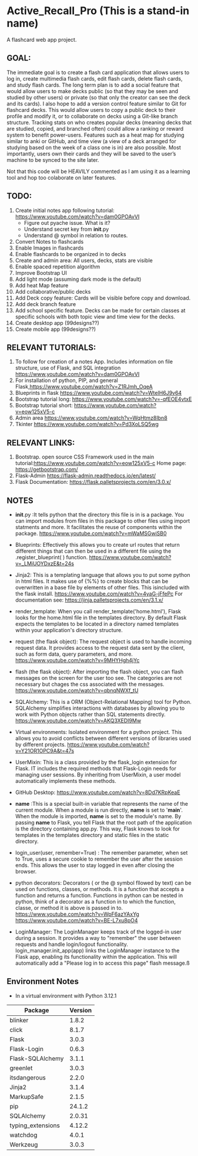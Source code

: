 # Active_Recall_Pro (This is a stand-in name)
 A flashcard web app project.
## GOAL:
The immediate goal is to create a flash card application that allows users to log in, create multimedia flash cards, edit flash cards, delete flash cards, and study flash cards. The long term plan is to add a social feature that would allow users to make decks public (so that they may be seen and studied by other users) or private (so that only the creator can see the deck and its cards). I also hope to add a version control feature similar to Git for flashcard decks. This would allow users to copy a public deck to their profile and modify it, or to collaborate on decks using a Git-like branch structure. Tracking stats on who creates popular decks (meaning decks that are studied, copied, and branched often) could allow a ranking or reward system to benefit power-users. Features such as a heat map for studying similar to anki or GitHub, and time view (a view of a deck arranged for studying based on the week of a class one is in) are also possible. Most importantly, users own their cards and they will be saved to the user’s machine to be synced to the site later.

Not that this code will be HEAVILY commented as I am using it as a learning tool and hop too colaborate on later features.

## TODO:
1. Create initial notes app following tutorial: https://www.youtube.com/watch?v=dam0GPOAvVI
    - Figure out pyache issue. What is it?
    - Understand secret key from __init__.py
    - Understand @ symbol in relation to routes.
2. Convert Notes to flashcards
3. Enable Images in flashcards
4. Enable flashcards to be organized in to decks
5. Create and admin area: All users, decks, stats are visible
6. Enable spaced repetition algorithm
7. Improve Bootstrap UI
8. Add light mode (assuming dark mode is the default)
9. Add heat Map feature
10. Add collaborative/public decks
11. Add Deck copy feature: Cards will be visible before copy and download.
12. Add deck branch feature
13. Add school specific feature. Decks can be made for certain classes at specific schools with both topic view and time view for the decks.
14. Create desktop app (99designs??)
15. Create mobile app (99designs??)

## RELEVANT TUTORIALS:
1. To follow for creation of a notes App. Includes information on file structure, use of Flask,  and SQL integration https://www.youtube.com/watch?v=dam0GPOAvVI
2. For installation of python, PIP, and general Flask,https://www.youtube.com/watch?v=Z1RJmh_OqeA
3. Blueprints in flask https://www.youtube.com/watch?v=WteIH6J9v64
4. Bootstrap tutorial long: https://www.youtube.com/watch?v=-qfEOE4vtxE
5. Bootstrap tutorial short: https://www.youtube.com/watch?v=eow125xV5-c
6. Admin area https://www.youtube.com/watch?v=WqHtmz8Ibn8
7. Tkinter https://www.youtube.com/watch?v=Pd3XoLSQ5wg

## RELEVANT LINKS:
1. Bootstrap. open source CSS Framework used in the main tutorial:https://www.youtube.com/watch?v=eow125xV5-c Home page: https://getbootstrap.com/
2. Flask-Admin https://flask-admin.readthedocs.io/en/latest/
3. Flask Documentation: https://flask.palletsprojects.com/en/3.0.x/

## NOTES
- __init__.py :It tells python that the directory this file is in is a package. You can import modules from files in this package to other files using import statments and more. It facilitates the reuse of components within the package. https://www.youtube.com/watch?v=mWaMSGwiSB0

- Blueprints: Effectively this allows you to create url routes that return different things that can then be used in a different file using the .register_blueprint( ) function. https://www.youtube.com/watch?v=_LMiUOYDxzE&t=24s

- Jinja2: This is a templating language that allows you to put some python in html files. It makes use of {%%} to create blocks that can be overwritten in a base file by elements of other files. This isincluded with the flask install. https://www.youtube.com/watch?v=4yaG-jFfePc For documentation see: https://jinja.palletsprojects.com/en/3.1.x/

- render_template: When you call render_template('home.html'), Flask looks for the home.html file in the templates directory. By default Flask expects the templates to be located in a directory named templates within your application's directory structure.

- request (the flask object): The request object is used to handle incoming request data. It provides access to the request data sent by the client, such as form data, query parameters, and more. https://www.youtube.com/watch?v=9MHYHgh4jYc

- flash (the flask object): After importing the flash object, you can flash messages on the screen for the user too see. The categories are not necessary but chages the css associated with the messages. https://www.youtube.com/watch?v=qbnqNWXf_tU

- SQLAlchemy: This is a ORM (Object-Relational Mapping) tool for Python. SQLAlchemy simplifies interactions with databases by allowing you to work with Python objects rather than SQL statements directly. https://www.youtube.com/watch?v=AKQ3XEDI9Mw

- Virtual environments: Isolated environment for a python project. This allows you to avoid conflicts between different versions of libraries used by different projects. https://www.youtube.com/watch?v=Y21OR1OPC9A&t=47s

- UserMixin: This is a class provided by the flask_login extension for Flask. IT includes the required methods that Flask-Login needs for managing user sessions. By inheriting from UserMixin, a user model automatically implements these methods.

- GitHub Desktop: https://www.youtube.com/watch?v=8Dd7KRpKeaE

- __name__ :This is a special built-in variable that represents the name of the current module. When a module is run directly, __name__ is set to '__main__'. When the module is imported, __name__ is set to the module's name. By passing __name__ to Flask, you tell Flask that the root path of the application is the directory containing app.py. This way, Flask knows to look for templates in the templates directory and static files in the static directory.

- login_user(user, remember=True) : The remember parameter, when set to True, uses a secure cookie to remember the user after the session ends. This allows the user to stay logged in even after closing the browser.

- python decorators: Decorators ( or the @ symbol fllowed by text) can be used on functions, classes, or methods. It is a function that accepts a function and returns a function. Functions in python can be nested in python, think of a decorator as a function in to which the function, classe, or method it is above is passed in to. https://www.youtube.com/watch?v=WpF6azYAxYg https://www.youtube.com/watch?v=BE-L7xu8pO4

- LoginManager: The LoginManager keeps track of the logged-in user during a session.
It provides a way to "remember" the user between requests and handle login/logout functionality. login_manager.init_app(app) links the LoginManager instance to the Flask app, enabling its functionality within the application. This will automatically add a "Please log in to access this page" flash message.ß

## Environment Notes

- In a virtual environment with Python 3.12.1

| Package           | Version |
|-------------------|---------|
| blinker           | 1.8.2   |
| click             | 8.1.7   |
| Flask             | 3.0.3   |
| Flask-Login       | 0.6.3   |
| Flask-SQLAlchemy  | 3.1.1   |
| greenlet          | 3.0.3   |
| itsdangerous      | 2.2.0   |
| Jinja2            | 3.1.4   |
| MarkupSafe        | 2.1.5   |
| pip               | 24.1.2  |
| SQLAlchemy        | 2.0.31  |
| typing_extensions | 4.12.2  |
| watchdog          | 4.0.1   |
| Werkzeug          | 3.0.3   |
